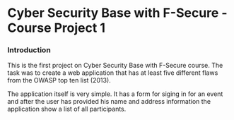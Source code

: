 # Cyber Security Base with F-Secure - Course Project 1

### Introduction

This is the first project on Cyber Security Base with F-Secure course. The task was to create a web application that has at least five different flaws from the OWASP top ten list (2013).

The application itself is very simple. It has a form for siging in for an event and after the user has provided his name and address information the application show a list of all participants.
